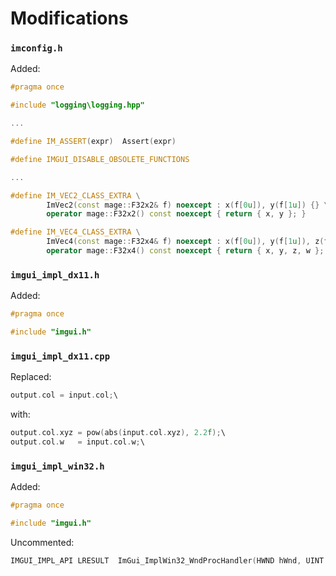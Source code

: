 # Modifications

### `imconfig.h`

Added:
```cpp
#pragma once

#include "logging\logging.hpp"

...

#define IM_ASSERT(expr)  Assert(expr)

#define IMGUI_DISABLE_OBSOLETE_FUNCTIONS

...

#define IM_VEC2_CLASS_EXTRA \
        ImVec2(const mage::F32x2& f) noexcept : x(f[0u]), y(f[1u]) {} \
        operator mage::F32x2() const noexcept { return { x, y }; }

#define IM_VEC4_CLASS_EXTRA \
        ImVec4(const mage::F32x4& f) noexcept : x(f[0u]), y(f[1u]), z(f[2u]), w(f[3u]) {} \
        operator mage::F32x4() const noexcept { return { x, y, z, w }; }
```

### `imgui_impl_dx11.h`

Added:
```cpp
#pragma once

#include "imgui.h"
```

### `imgui_impl_dx11.cpp`

Replaced:
```cpp
output.col = input.col;\
```
with:
```cpp
output.col.xyz = pow(abs(input.col.xyz), 2.2f);\
output.col.w   = input.col.w;\
```

### `imgui_impl_win32.h`

Added:
```cpp
#pragma once

#include "imgui.h"
```

Uncommented:
```cpp
IMGUI_IMPL_API LRESULT  ImGui_ImplWin32_WndProcHandler(HWND hWnd, UINT msg, WPARAM wParam, LPARAM lParam);
```
